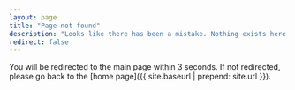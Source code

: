 ```yaml
---
layout: page
title: "Page not found"
description: "Looks like there has been a mistake. Nothing exists here."
redirect: false
---
```


You will be redirected to the main page within 3 seconds. If not redirected, please go back to the [home page]({{ site.baseurl | prepend: site.url }}).
